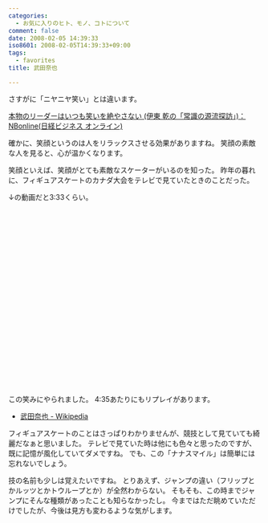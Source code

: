 ```yaml
---
categories:
  - お気に入りのヒト、モノ、コトについて
comment: false
date: 2008-02-05 14:39:33
iso8601: 2008-02-05T14:39:33+09:00
tags:
  - favorites
title: 武田奈也

---
```


さすがに「ニヤニヤ笑い」とは違います。

<a title="本物のリーダーはいつも笑いを絶やさない (伊東 乾の「常識の源流探訪」)：NBonline(日経ビジネス オンライン)" href="http://business.nikkeibp.co.jp/article/person/20080125/145439/">本物のリーダーはいつも笑いを絶やさない (伊東 乾の「常識の源流探訪」)：NBonline(日経ビジネス オンライン)</a>

確かに、笑顔というのは人をリラックスさせる効果がありますね。
笑顔の素敵な人を見ると、心が温かくなります。

笑顔といえば、笑顔がとても素敵なスケーターがいるのを知った。
昨年の暮れに、フィギュアスケートのカナダ大会をテレビで見ていたときのことだった。

↓の動画だと3:33くらい。

<object width="425" height="355">
  <param name="movie" value="http://www.youtube.com/v/5W-mz03rS1k&amp;rel=1" />
  <param name="wmode" value="transparent" />
  <embed src="http://www.youtube.com/v/5W-mz03rS1k&amp;rel=1" type="application/x-shockwave-flash" wmode="transparent" width="425" height="355"></embed>
</object>

この笑みにやられました。
4:35あたりにもリプレイがあります。

- <a href="http://ja.wikipedia.org/wiki/%E6%AD%A6%E7%94%B0%E5%A5%88%E4%B9%9F">武田奈也 - Wikipedia</a>


フィギュアスケートのことはさっぱりわかりませんが、競技として見ていても綺麗だなぁと思いました。
テレビで見ていた時は他にも色々と思ったのですが、既に記憶が風化していてダメですね。
でも、この「ナナスマイル」は簡単には忘れないでしょう。

技の名前も少しは覚えたいですね。
とりあえず、ジャンプの違い（フリップとかルッツとかトウループとか）が全然わからない。
そもそも、この時までジャンプにそんな種類があったことも知らなかったし。
今まではただ眺めていただけでしたが、今後は見方も変わるような気がします。
